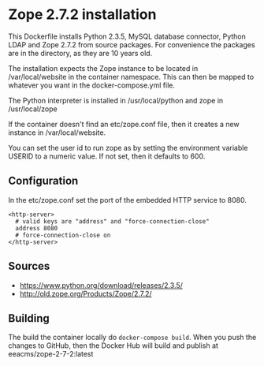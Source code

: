 Zope 2.7.2 installation
========================

This Dockerfile installs Python 2.3.5, MySQL database connector, Python LDAP
and Zope 2.7.2 from source packages. For convenience the packages are in
the directory, as they are 10 years old.

The installation expects the Zope instance to be located in /var/local/website
in the container namespace. This can then be mapped to whatever you want in the
docker-compose.yml file.

The Python interpreter is installed in /usr/local/python and zope in /usr/local/zope

If the container doesn't find an etc/zope.conf file, then it creates a new instance
in /var/local/website.

You can set the user id to run zope as by setting the environment variable USERID to
a numeric value. If not set, then it defaults to 600.

Configuration
-------------
In the etc/zope.conf set the port of the embedded HTTP service to 8080.
```
<http-server>
  # valid keys are "address" and "force-connection-close"
  address 8080
  # force-connection-close on
</http-server>
```

Sources
-------
* https://www.python.org/download/releases/2.3.5/
* http://old.zope.org/Products/Zope/2.7.2/

Building
--------

The build the container locally do `docker-compose build`. When you push the changes to GitHub,
then the Docker Hub will build and publish at eeacms/zope-2-7-2:latest
